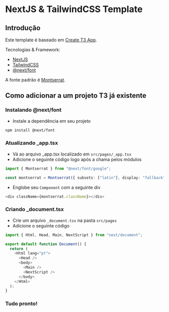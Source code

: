 # NextJS & TailwindCSS Template

## Introdução

Este template é baseado em [Create T3 App](https://create.t3.gg/).

Tecnologias & Framework:
- [NextJS](https://nextjs.org/)
- [TailwindCSS](https://tailwindcss.com/)
- [@next/font](https://nextjs.org/docs/api-reference/next/font)

A fonte padrão é [Montserrat](https://fonts.google.com/specimen/Montserrat).

## Como adicionar a um projeto T3 já existente

### Instalando @next/font
- Instale a dependência em seu projeto
```bash
npm install @next/font
```

### Atualizando _app.tsx
- Vá ao arquivo _app.tsx localizado em `src/pages/_app.tsx`
- Adicione o seguinte código logo após a chama pelos módulos
```ts
import { Montserrat } from "@next/font/google";

const montserrat = Montserrat({ subsets: ["latin"], display: "fallback" });
```
- Englobe seu `Component` com a seguinte div
```ts
<div className={montserrat.className}></div>
```

### Criando _document.tsx
- Crie um arquivo `_document.tsx` na pasta `src/pages`
- Adicione o seguinte código
```ts
import { Html, Head, Main, NextScript } from "next/document";

export default function Document() {
  return (
    <Html lang="pt">
      <Head />
      <body>
        <Main />
        <NextScript />
      </body>
    </Html>
  );
}
```

### Tudo pronto!

